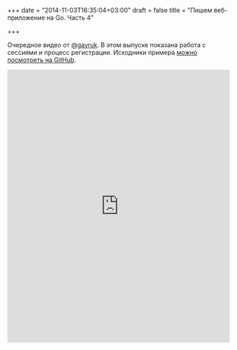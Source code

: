 +++
date = "2014-11-03T16:35:04+03:00"
draft = false
title = "Пишем веб-приложение на Go. Часть 4"

+++

<p>Очередное видео от <a href="https://twitter.com/gavruk">@gavruk</a>. В этом выпуске показана работа с сессиями и процесс регистрации. Исходники примера <a href="https://github.com/gavruk/go-blog-example/tree/part4">можно посмотреть на GitHub</a>.</p>
 <iframe width="100%" height="620" src="https://www.youtube.com/embed/-2NhrYlMum4" frameborder="0" allowfullscreen></iframe>